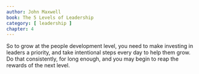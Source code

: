 ```yaml
---
author: John Maxwell
book: The 5 Levels of Leadership
category: [ leadership ]
chapter: 4
---
```

So to grow at the people development level, you need to make investing in leaders a priority, and take intentional steps every day to help them grow. Do that consistently, for long enough, and you may begin to reap the rewards of the next level.